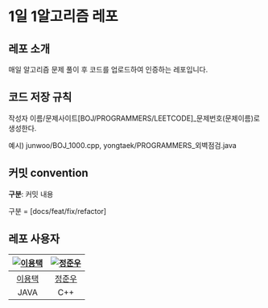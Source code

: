 # 1일 1알고리즘 레포
## 레포 소개
매일 알고리즘 문제 풀이 후 코드를 업로드하여 인증하는 레포입니다.

## 코드 저장 규칙
작성자 이름/문제사이트[BOJ/PROGRAMMERS/LEETCODE]_문제번호(문제이름)로 생성한다.

예시) junwoo/BOJ_1000.cpp, yongtaek/PROGRAMMERS_외벽점검.java

## 커밋 convention
**구분**: 커밋 내용

구분 = [docs/feat/fix/refactor]

## 레포 사용자
| [  ![ 이용택 ](https://avatars.githubusercontent.com/u/54241139?v=4)  ](https://github.com/dragontaek-lee) | [  ![ 정준우 ]( https://avatars.githubusercontent.com/u/39089969?v=4) ]( https://github.com/ler0n) |
|:---:|:---:|
| [ 이용택 ](https://github.com/dragontaek-lee) | [ 정준우 ](https://github.com/ler0n) |
| JAVA | C++ |

